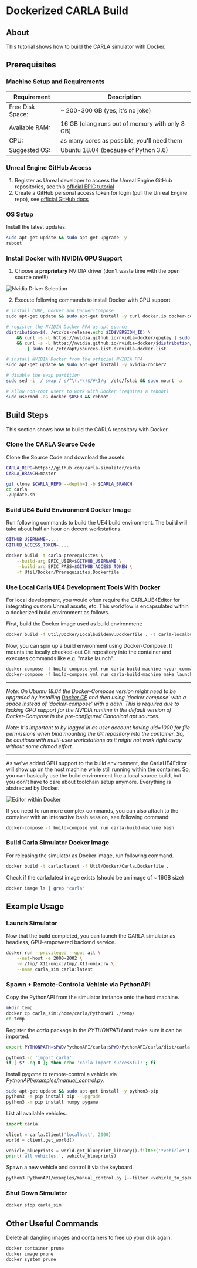 
# Dockerized CARLA Build

## About

This tutorial shows how to build the CARLA simulator with Docker.

## Prerequisites

### Machine Setup and Requirements

| Requirement | Description |
| ----------- | ----------- |
| Free Disk Space: | ~ 200-300 GB (yes, it's no joke) |
| Available RAM:   | 16 GB (clang runs out of memory with only 8 GB) |
| CPU:             | as many cores as possible, you'll need them |
| Suggested OS:    | Ubuntu 18.04 (because of Python 3.6) |

### Unreal Engine GitHub Access

1) Register as Unreal developer to access the Unreal Engine GitHub repositories, see this [official EPIC tutorial](https://www.unrealengine.com/en-US/ue-on-github)
2) Create a GitHub personal access token for login (pull the Unreal Engine repo),
see [official GitHub docs](https://docs.github.com/en/authentication/keeping-your-account-and-data-secure/creating-a-personal-access-token)

### OS Setup

Install the latest updates.

```sh
sudo apt-get update && sudo apt-get upgrade -y
reboot
```

### Install Docker with NVIDIA GPU Support

1) Choose a **proprietary** NVIDIA driver (don't waste time with the open source one!!!)

![Nvidia Driver Selection](./nvidia-driver-selection.png)

2) Execute following commands to install Docker with GPU support

```sh
# install cURL, Docker and Docker-Compose
sudo apt-get update && sudo apt-get install -y curl docker.io docker-compose

# register the NVIDIA Docker PPA as apt source
distribution=$(. /etc/os-release;echo $ID$VERSION_ID) \
    && curl -s -L https://nvidia.github.io/nvidia-docker/gpgkey | sudo apt-key add - \
    && curl -s -L https://nvidia.github.io/nvidia-docker/$distribution/nvidia-docker.list \
        | sudo tee /etc/apt/sources.list.d/nvidia-docker.list

# install NVIDIA Docker from the official NVIDIA PPA
sudo apt-get update && sudo apt-get install -y nvidia-docker2

# disable the swap partition
sudo sed -i '/ swap / s/^\(.*\)$/#\1/g' /etc/fstab && sudo mount -a

# allow non-root users to work with Docker (requires a reboot)
sudo usermod -aG docker $USER && reboot
```

## Build Steps

This section shows how to build the CARLA repository with Docker.

### Clone the CARLA Source Code

Clone the Source Code and download the assets:

```sh
CARLA_REPO=https://github.com/carla-simulator/carla
CARLA_BRANCH=master

git clone $CARLA_REPO --depth=1 -b $CARLA_BRANCH
cd carla
./Update.sh
```

### Build UE4 Build Environment Docker Image

Run following commands to build the UE4 build environment.
The build will take about half an hour on decent workstations.

```sh
GITHUB_USERNAME=....
GITHUB_ACCESS_TOKEN=....

docker build -t carla-prerequisites \
    --build-arg EPIC_USER=$GITHUB_USERNAME \
    --build-arg EPIC_PASS=$GITHUB_ACCESS_TOKEN \
    -f Util/Docker/Prerequisites.Dockerfile .
```

### Use Local Carla UE4 Development Tools With Docker

For local development, you would often require the CARLAUE4Editor
for integrating custom Unreal assets, etc. This workflow is
encapsulated within a dockerized build environment as follows.

First, build the Docker image used as build environment:

```sh
docker build -f Util/Docker/Localbuildenv.Dockerfile . -t carla-localbuildenv:latest
```

Now, you can spin up a build environment using Docker-Compose.
It mounts the locally checked-out Git repository into the
container and executes commands like e.g. "make launch":

```sh
docker-compose -f build-compose.yml run carla-build-machine <your command>
docker-compose -f build-compose.yml run carla-build-machine make launch
```

---

*Note: On Ubuntu 18.04 the Docker-Compose version might need to be upgraded
by installing [Docker CE](https://docs.docker.com/engine/install/ubuntu/)
and then using 'docker compose' with a space instead of 'docker-compose' with a dash.
This is required due to lacking GPU support for the NVIDIA runtime in the
default version of Docker-Compose in the pre-configured Canonical apt sources.*

*Note: It's important to by logged in as user account having uid=1000
for file permissions when bind mounting the Git repository into the container.
So, be cautious with multi-user workstations as it might not work right away
without some chmod effort.*

---

As we've added GPU support to the build environment, the CarlaUE4Editor
will show up on the host machine while still running within the container.
So, you can basically use the build environment like a local source build,
but you don't have to care about toolchain setup anymore. Everything is
abstracted by Docker.

![Editor within Docker](./CarlaUE4Editor_within_Docker.png)

If you need to run more complex commands, you can also attach to the
container with an interactive bash session, see following command:

```sh
docker-compose -f build-compose.yml run carla-build-machine bash
```

### Build Carla Simulator Docker Image

For releasing the simulator as Docker image, run following command.

```sh
docker build -t carla:latest -f Util/Docker/Carla.Dockerfile .
```

Check if the carla:latest image exists (should be an image of ~ 16GB size)

```sh
docker image ls | grep 'carla'
```

## Example Usage

### Launch Simulator

Now that the build completed, you can launch the CARLA simulator
as headless, GPU-empowered backend service.

```sh
docker run --privileged --gpus all \
    --net=host -e 2000-2002 \
    -v /tmp/.X11-unix:/tmp/.X11-unix:rw \
    --name carla_sim carla:latest
```

### Spawn + Remote-Control a Vehicle via PythonAPI

Copy the PythonAPI from the simulator instance onto the host machine.

```sh
mkdir temp
docker cp carla_sim:/home/carla/PythonAPI ./temp/
cd temp
```

Register the _carla_ package in the _PYTHONPATH_ and make sure it can be imported.

```sh
export PYTHONPATH=$PWD/PythonAPI/carla:$PWD/PythonAPI/carla/dist/carla-0.9.13-py3.6-linux-x86_64.egg

python3 -c 'import carla'
if [ $? -eq 0 ]; then echo 'carla import successful!'; fi
```

Install _pygame_ to remote-control a vehicle via _PythonAPI/examples/manual_control.py_.

```sh
sudo apt-get update && sudo apt-get install -y python3-pip
python3 -m pip install pip --upgrade
python3 -m pip install numpy pygame
```

List all available vehicles.

```py
import carla

client = carla.Client('localhost', 2000)
world = client.get_world()

vehicle_blueprints = world.get_blueprint_library().filter('*vehicle*')
print('all vehicles:', vehicle_blueprints)
```

Spawn a new vehicle and control it via the keyboard.

```sh
python3 PythonAPI/examples/manual_control.py [--filter <vehicle_to_spawn>]
```

### Shut Down Simulator

```sh
docker stop carla_sim
```

## Other Useful Commands

Delete all dangling images and containers to free up your disk again.

```sh
docker container prune
docker image prune
docker system prune
```
